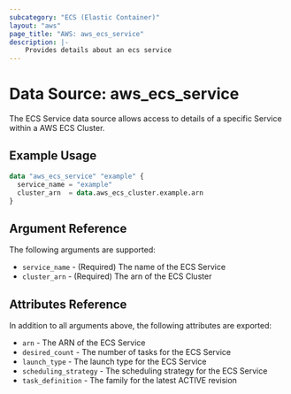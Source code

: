 ```yaml
---
subcategory: "ECS (Elastic Container)"
layout: "aws"
page_title: "AWS: aws_ecs_service"
description: |-
    Provides details about an ecs service
---
```


# Data Source: aws_ecs_service

The ECS Service data source allows access to details of a specific
Service within a AWS ECS Cluster.

## Example Usage

```terraform
data "aws_ecs_service" "example" {
  service_name = "example"
  cluster_arn  = data.aws_ecs_cluster.example.arn
}
```

## Argument Reference

The following arguments are supported:

* `service_name` - (Required) The name of the ECS Service
* `cluster_arn` - (Required) The arn of the ECS Cluster

## Attributes Reference

In addition to all arguments above, the following attributes are exported:

* `arn` - The ARN of the ECS Service
* `desired_count` - The number of tasks for the ECS Service
* `launch_type` - The launch type for the ECS Service
* `scheduling_strategy` - The scheduling strategy for the ECS Service
* `task_definition` - The family for the latest ACTIVE revision
